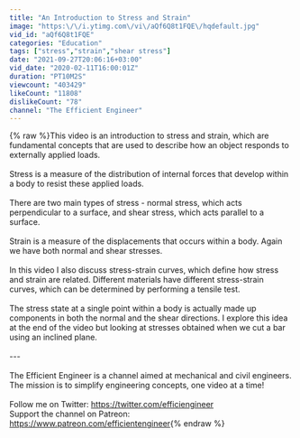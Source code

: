 ```yaml
---
title: "An Introduction to Stress and Strain"
image: "https:\/\/i.ytimg.com\/vi\/aQf6Q8t1FQE\/hqdefault.jpg"
vid_id: "aQf6Q8t1FQE"
categories: "Education"
tags: ["stress","strain","shear stress"]
date: "2021-09-27T20:06:16+03:00"
vid_date: "2020-02-11T16:00:01Z"
duration: "PT10M2S"
viewcount: "403429"
likeCount: "11808"
dislikeCount: "78"
channel: "The Efficient Engineer"
---
```

{% raw %}This video is an introduction to stress and strain, which are fundamental concepts that are used to describe how an object responds to externally applied loads.<br /><br />Stress is a measure of the distribution of internal forces that develop within a body to resist these applied loads.<br /><br />There are two main types of stress - normal stress, which acts perpendicular to a surface, and shear stress, which acts parallel to a surface.<br /><br />Strain is a measure of the displacements that occurs within a body. Again we have both normal and shear stresses. <br /><br />In this video I also discuss stress-strain curves, which define how stress and strain are related. Different materials have different stress-strain curves, which can be determined by performing a tensile test.<br /><br />The stress state at a single point within a body is actually made up components in both the normal and the shear directions. I explore this idea at the end of the video but looking at stresses obtained when we cut a bar using an inclined plane.<br /><br />---<br /><br />The Efficient Engineer is a channel aimed at mechanical and civil engineers. The mission is to simplify engineering concepts, one video at a time!<br /><br />Follow me on Twitter: <a rel="nofollow" target="blank" href="https://twitter.com/efficiengineer">https://twitter.com/efficiengineer</a><br />Support the channel on Patreon: <a rel="nofollow" target="blank" href="https://www.patreon.com/efficientengineer">https://www.patreon.com/efficientengineer</a>{% endraw %}
